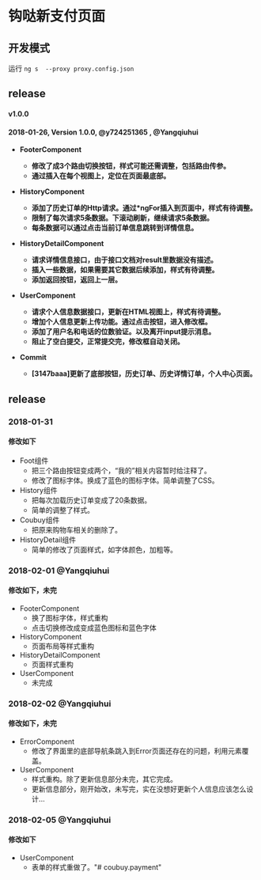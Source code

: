 
# 钩哒新支付页面

## 开发模式

运行 `ng s  --proxy proxy.config.json`

## release

#### v1.0.0

#### 2018-01-26, Version 1.0.0,  @y724251365 , @Yangqiuhui

  - **FooterComponent**
      - **修改了成3个路由切换按钮，样式可能还需调整，包括路由传参。**
      - **通过插入在每个视图上，定位在页面最底部。**

  - **HistoryComponent**
    - **添加了历史订单的Http请求。通过*ngFor插入到页面中，样式有待调整。**
    - **限制了每次请求5条数据。下滚动刷新，继续请求5条数据。**
    - **每条数据可以通过点击当前订单信息跳转到详情信息。**

  - **HistoryDetailComponent**
    - **请求详情信息接口，由于接口文档对result里数据没有描述。**
    - **插入一些数据，如果需要其它数据后续添加，样式有待调整。**
    - **添加返回按钮，返回上一层。**
  - **UserComponent**
    - **请求个人信息数据接口，更新在HTML视图上，样式有待调整。**
    - **增加个人信息更新上传功能。通过点击按钮，进入修改框。**
    - **添加了用户名和电话的位数验证。以及离开input提示消息。**
    - **阻止了空白提交，正常提交完，修改框自动关闭。**
  - **Commit**
    -  **[3147baaa]更新了底部按钮，历史订单、历史详情订单，个人中心页面。**
## release

### 2018-01-31
#### 修改如下
  - Foot组件
    -  把三个路由按钮变成两个，“我的”相关内容暂时给注释了。
    -  修改了图标字体。换成了蓝色的图标字体。简单调整了CSS。
  - History组件
    -  把每次加载历史订单变成了20条数据。
    -  简单的调整了样式。
  - Coubuy组件
    -  把原来购物车相关的删除了。
  - HistoryDetail组件
    -  简单的修改了页面样式，如字体颜色，加粗等。 
      
### 2018-02-01 @Yangqiuhui
#### 修改如下，未完
  - FooterComponent
    -  换了图标字体，样式重构
    -  点击切换修改成变成蓝色图标和蓝色字体
  - HistoryComponent
    -  页面布局等样式重构
  - HistoryDetailComponent
    -  页面样式重构
  - UserComponent
    -  未完成
### 2018-02-02 @Yangqiuhui
#### 修改如下，未完
  - ErrorComponent
    -  修改了界面里的底部导航条跳入到Error页面还存在的问题，利用元素覆盖。
  - UserComponent
    -  样式重构。除了更新信息部分未完，其它完成。
    -  更新信息部分，刚开始改，未写完，实在没想好更新个人信息应该怎么设计...
### 2018-02-05 @Yangqiuhui
#### 修改如下
  - UserComponent
    -  表单的样式重做了。"# coubuy.payment" 

